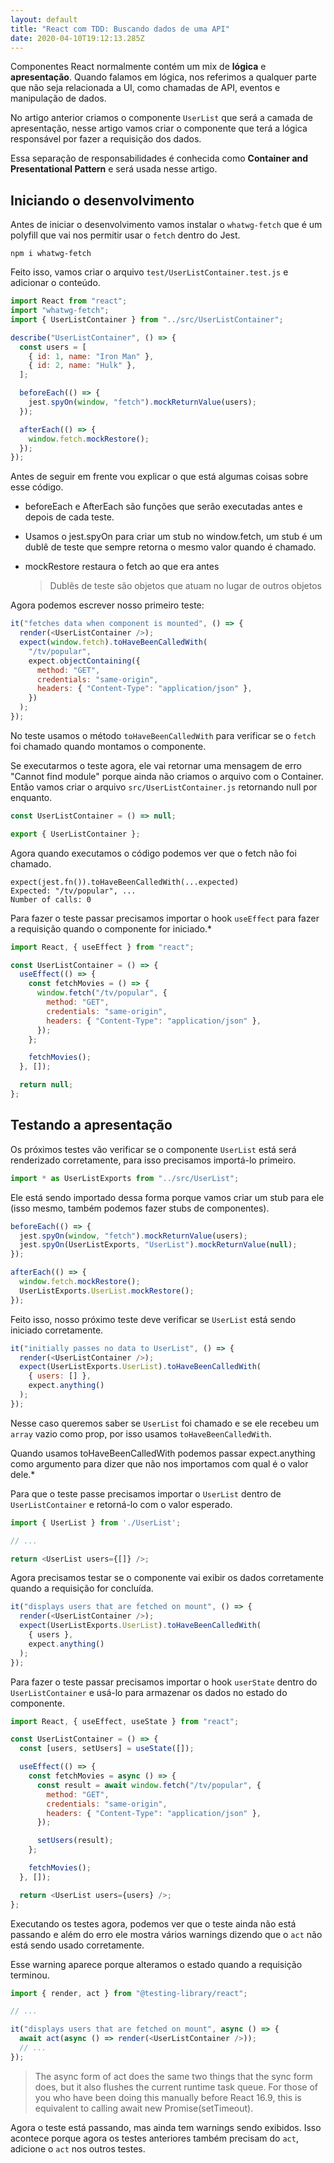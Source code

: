 ```yaml
---
layout: default
title: "React com TDD: Buscando dados de uma API"
date: 2020-04-10T19:12:13.285Z
---
```

Componentes React normalmente contém um mix de **lógica** e **apresentação**. Quando falamos em lógica, nos referimos a qualquer parte que não seja relacionada a UI, como chamadas de API, eventos e manipulação de dados.

No artigo anterior criamos o componente `UserList` que será a camada de apresentação, nesse artigo vamos criar o componente que terá a lógica responsável por fazer a requisição dos dados.

Essa separação de responsabilidades é conhecida como **Container and Presentational Pattern** e será usada nesse artigo.

## Iniciando o desenvolvimento

Antes de iniciar o desenvolvimento vamos instalar o `whatwg-fetch` que é um polyfill que vai nos permitir usar o `fetch` dentro do Jest.

```shell
npm i whatwg-fetch
```

Feito isso, vamos criar o arquivo `test/UserListContainer.test.js` e adicionar o conteúdo.

```javascript
import React from "react";
import "whatwg-fetch";
import { UserListContainer } from "../src/UserListContainer";

describe("UserListContainer", () => {
  const users = [
    { id: 1, name: "Iron Man" },
    { id: 2, name: "Hulk" },
  ];

  beforeEach(() => {
    jest.spyOn(window, "fetch").mockReturnValue(users);
  });

  afterEach(() => {
    window.fetch.mockRestore();
  });
});
```

Antes de seguir em frente vou explicar o que está algumas coisas sobre esse código.

* beforeEach e AfterEach são funções que serão executadas antes e depois de cada teste.
* Usamos o jest.spyOn para criar um stub no window.fetch, um stub é um dublê de teste que sempre retorna o mesmo valor quando é chamado.
* mockRestore restaura o fetch ao que era antes

  > Dublês de teste são objetos que atuam no lugar de outros objetos

Agora podemos escrever nosso primeiro teste:

```javascript
it("fetches data when component is mounted", () => {
  render(<UserListContainer />);
  expect(window.fetch).toHaveBeenCalledWith(
    "/tv/popular",
    expect.objectContaining({
      method: "GET",
      credentials: "same-origin",
      headers: { "Content-Type": "application/json" },
    })
  );
});
```

No teste usamos o método `toHaveBeenCalledWith` para verificar se o `fetch` foi chamado quando montamos o componente.

Se executarmos o teste agora, ele vai retornar uma mensagem de erro "Cannot find module" porque ainda não criamos o arquivo com o Container. Então vamos criar o arquivo `src/UserListContainer.js` retornando null por enquanto.

```javascript
const UserListContainer = () => null;

export { UserListContainer };
```

Agora quando executamos o código podemos ver que o fetch não foi chamado.

```shell
expect(jest.fn()).toHaveBeenCalledWith(...expected)
Expected: "/tv/popular", ...
Number of calls: 0
```

Para fazer o teste passar precisamos importar o hook `useEffect` para fazer a requisição quando o componente for iniciado.*

```javascript
import React, { useEffect } from "react";

const UserListContainer = () => {
  useEffect(() => {
    const fetchMovies = () => {
      window.fetch("/tv/popular", {
        method: "GET",
        credentials: "same-origin",
        headers: { "Content-Type": "application/json" },
      });
    };

    fetchMovies();
  }, []);

  return null;
};
```

## Testando a apresentação

Os próximos testes vão verificar se o componente `UserList` está será renderizado corretamente, para isso precisamos importá-lo primeiro.

```javascript
import * as UserListExports from "../src/UserList";
```

Ele está sendo importado dessa forma porque vamos criar um stub para ele (isso mesmo, também podemos fazer stubs de componentes).

```javascript
beforeEach(() => {
  jest.spyOn(window, "fetch").mockReturnValue(users);
  jest.spyOn(UserListExports, "UserList").mockReturnValue(null);
});

afterEach(() => {
  window.fetch.mockRestore();
  UserListExports.UserList.mockRestore();
});
```

Feito isso, nosso próximo teste deve verificar se `UserList` está sendo iniciado corretamente.

```javascript
it("initially passes no data to UserList", () => {
  render(<UserListContainer />);
  expect(UserListExports.UserList).toHaveBeenCalledWith(
    { users: [] },
    expect.anything()
  );
});
```

Nesse caso queremos saber se `UserList` foi chamado e se ele recebeu um `array` vazio como prop, por isso usamos `toHaveBeenCalledWith`.

Quando usamos toHaveBeenCalledWith podemos passar expect.anything como argumento para dizer que não nos importamos com qual é o valor dele.*

Para que o teste passe precisamos importar o `UserList` dentro de `UserListContainer` e retorná-lo com o valor esperado.

```javascript
import { UserList } from './UserList';

// ...

return <UserList users={[]} />;
```

Agora precisamos testar se o componente vai exibir os dados corretamente quando a requisição for concluída.

```javascript
it("displays users that are fetched on mount", () => {
  render(<UserListContainer />);
  expect(UserListExports.UserList).toHaveBeenCalledWith(
    { users },
    expect.anything()
  );
});
```

Para fazer o teste passar precisamos importar o hook `userState` dentro do `UserListContainer` e usá-lo para armazenar os dados no estado do componente.

```javascript
import React, { useEffect, useState } from "react";

const UserListContainer = () => {
  const [users, setUsers] = useState([]);

  useEffect(() => {
    const fetchMovies = async () => {
      const result = await window.fetch("/tv/popular", {
        method: "GET",
        credentials: "same-origin",
        headers: { "Content-Type": "application/json" },
      });

      setUsers(result);
    };

    fetchMovies();
  }, []);

  return <UserList users={users} />;
};
```

Executando os testes agora, podemos ver que o teste ainda não está passando e além do erro ele mostra vários warnings dizendo que o `act` não está sendo usado corretamente.

Esse warning aparece porque alteramos o estado quando a requisição terminou.

```javascript
import { render, act } from "@testing-library/react";

// ...

it("displays users that are fetched on mount", async () => {
  await act(async () => render(<UserListContainer />));
  // ...
});
```

> The async form of act does the same two things that the sync form does, but it also flushes the current runtime task queue. For those of you who have been doing this manually before React 16.9, this is equivalent to calling await new Promise(setTimeout).

Agora o teste está passando, mas ainda tem warnings sendo exibidos. Isso acontece porque agora os testes anteriores também precisam do `act`, adicione o `act` nos outros testes.